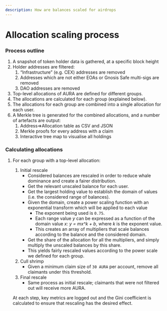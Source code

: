 ```yaml
---
description: How are balances scaled for airdrops
---
```


# Allocation scaling process

### Process outline

1. A snapshot of token holder data is gathered, at a specific block height
2. Holder addresses are filtered:
   1. “Infrastructure” (e.g. CEX) addresses are removed
   2. Addresses which are not either EOAs or Gnosis Safe multi-sigs are removed
   3. DAO addresses are removed
3. Top-level allocations of AURA are defined for different groups.
4. The allocations are calculated for each group (explained below).
5. The allocations for each group are combined into a single allocation for each user.
6. A Merkle tree is generated for the combined allocations, and a number of artefacts are output:
   1. Address⇒Allocation table as CSV and JSON
   2. Merkle proofs for every address with a claim
   3. Interactive tree map to visualise all holdings

### Calculating allocations

1.  For each group with a top-level allocation:

    1. Initial rescale
       * Considered balances are rescaled in order to reduce whale dominance and create a fairer distribution.
       * Get the relevant unscaled balance for each user.
       * Get the largest holding value to establish the domain of values (i.e. the considered range of balances).
       * Given the domain, create a power scaling function with an exponential transform which will be applied to each value
         * The exponent being used is `0.75`.
         * Each range value _y_ can be expressed as a function of the domain value _x: y = mx^k + b_, where _k_ is the exponent value.
         * This creates an array of multipliers that scale balances according to the balance and the considered domain.
       * Get the share of the allocation for all the multipliers, and simply multiply the unscaled balances by this share.
       * This yields fairly rescaled values according to the power scale we defined for each group.
    2. Cull shrimp
       * Given a minimum claim size of `30 AURA` per account, remove all claimants under this threshold.
    3. Final rescale
       * Same process as initial rescale; claimants that were not filtered out will receive more AURA.

    At each step, key metrics are logged out and the Gini coefficient is calculated to ensure that rescaling has the desired effect.
